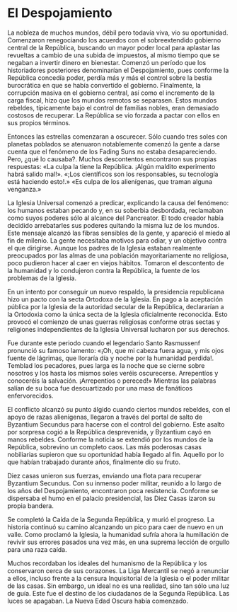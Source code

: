 # El Despojamiento

La nobleza de muchos mundos, débil pero todavía viva, vio su oportunidad. Comenzaron renegociando los acuerdos con el sobreextendido gobierno central de la República, buscando un mayor poder local para aplastar las revueltas a cambio de una subida de impuestos, al mismo tiempo que se negaban a invertir dinero en bienestar. Comenzó un período que los historiadores posteriores denominarían el Despojamiento, pues conforme la República concedía poder, perdía más y más el control sobre la bestia burocrática en que se había convertido el gobierno. Finalmente, la corrupción masiva en el gobierno central, así como el incremento de la carga fiscal, hizo que los mundos remotos se separasen. Estos mundos rebeldes, típicamente bajo el control de familias nobles, eran demasiado costosos de recuperar. La República se vio forzada a pactar con ellos en sus propios términos.

Entonces las estrellas comenzaran a oscurecer. Sólo cuando tres soles con planetas poblados se atenuaron notablemente comenzó la gente a darse cuenta que el fenómeno de los Fading Suns no estaba desapareciendo. Pero, ¿qué lo causaba?. Muchos descontentos encontraron sus propias respuestas: «La culpa la tiene la República. ¡Algún maldito experimento habrá salido mal!». «;Los científicos son los responsables, su tecnología está haciendo esto!.» «Es culpa de los alienígenas, que traman alguna venganza.»

La Iglesia Universal comenzó a predicar, explicando la causa del fenómeno: los humanos estaban pecando y, en su soberbia desbordada, reclamaban como suyos poderes sólo al alcance del Pancreator. El todo creador había decidido arrebatarles sus poderes quitando la misma luz de los mundos. Este mensaje alcanzó las fibras sensibles de la gente, y apareció el miedo al fin de milenio. La gente necesitaba motivos para odiar, y un objetivo contra el que dirigirse. Aunque los padres de la Iglesia estaban realmente preocupados por las almas de una población mayoritariamente no religiosa, poco pudieron hacer al caer en viejos hábitos. Tomaron el descontento de la humanidad y lo condujeron contra la República, la fuente de los problemas de la Iglesia.

En un intento por conseguir un nuevo respaldo, la presidencia republicana hizo un pacto con la secta Ortodoxa de la Iglesia. En pago a la aceptación pública por la Iglesia de la autoridad secular de la República, declararían a la Ortodoxia como la única secta de la Iglesia oficialmente reconocida. Esto provocó el comienzo de unas guerras religiosas conforme otras sectas y religiones independientes de la Iglesia Universal lucharon por sus derechos.

Fue durante este periodo cuando el legendario Santo Rasmussenf pronunció su famoso lamento: «¡Oh, que mi cabeza fuera agua, y mis ojos fuente de lágrimas, que lloraría día y noche por la humanidad perdida!. Temblad los pecadores, pues larga es la noche que se cierne sobre nosotros y los hasta los mismos soles veréis oscurecerse. Arrepentíos y conoceréis la salvación. ¡Arrepentíos o pereced!» Mientras las palabras salían de su boca fue descuartizado por una masa de fanáticos enfervorecidos.

El conflicto alcanzó su punto álgido cuando ciertos mundos rebeldes, con el apoyo de razas alienígenas, llegaron a través del portal de salto de Byzantium Secundus para hacerse con el control del gobierno. Este asalto por sorpresa cogió a la República desprevenida, y Byzantium cayó en manos rebeldes. Conforme la noticia se extendió por los mundos de la República, sobrevino un completo caos. Las más poderosas casas nobiliarias supieron que su oportunidad había llegado al fin. Aquello por lo que habían trabajado durante años, finalmente dio su fruto.

Diez casas unieron sus fuerzas, enviando una flota para recuperar Byzantium Secundus. Con su inmenso poder militar, reunido a lo largo de los años del Despojamiento, encontraron poca resistencia. Conforme se dispersaba el humo en el palacio presidencial, las Diez Casas izaron su propia bandera.

Se completó la Caída de la Segunda República, y murió el progreso. La historia continuó su camino alcanzando un pico para caer de nuevo en un valle. Como proclamó la Iglesia, la humanidad sufría ahora la humillación de revivir sus errores pasados una vez más, en una suprema lección de orgullo para una raza caída.

Muchos recordaban los ideales del humanismo de la República y los conservaron cerca de sus corazones. La Liga Mercantil se negó a renunciar a ellos, incluso frente a la censura Inquisitorial de la Iglesia o el poder militar de las casas. Sin embargo, un ideal no es una realidad, sino tan sólo una luz de guía. Este fue el destino de los ciudadanos de la Segunda República. Las luces se apagaban. La Nueva Edad Oscura había comenzado.
